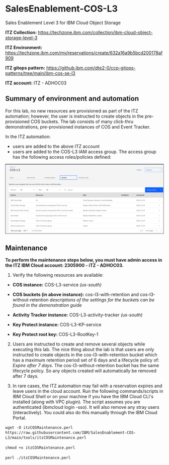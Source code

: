 # SalesEnablement-COS-L3
Sales Enablement Level 3 for IBM Cloud Object Storage

**ITZ Collection:** https://techzone.ibm.com/collection/ibm-cloud-object-storage-level-3

**ITZ Environment:** https://techzone.ibm.com/my/reservations/create/632a16a9b5bcd200178af909

**ITZ gitops pattern:** https://github.ibm.com/dte2-0/ccp-gitops-patterns/tree/main/ibm-cos-se-l3

**ITZ account:** ITZ - ADHOC03

## Summary of environment and automation

For this lab, no new resources are provisioned as part of the ITZ automation; however, the user is instructed to create objects in the pre-provisioned COS buckets. The lab consists of many click-thru demonstrations, pre-provisioned instances of COS and Event Tracker.

In the ITZ automation:

- users are added to the above ITZ account
- users are added to the COS-L3 IAM access group. The access group has the following access roles/policies defined:

![](_attachments/COS-L3-accessgroup.png)

## Maintenance

**To perform the maintenance steps below, you must have admin access in the ITZ IBM Cloud account: 2305900 - iTZ - ADHOC03.**

1. Verify the following resources are available:

- **COS instance:** COS-L3-service *(us-south)*

- **COS buckets (in above instance):** cos-l3-with-retention and cos-l3-without-retention *descriptions of the settings for the buckets can be found in the demonstration guide*

- **Activity Tracker instance:** COS-L3-activity-tracker *(us-south)*

- **Key Protect instance:** COS-L3-KP-service

- **Key Protect root key:** COS-L3-RootKey-1

2. Users are instructed to create and remove several objects while executing this lab. The nice thing about the lab is that users are only instructed to create objects in the cos-l3-with-retention bucket which has a maximum retention period set of 6 days and a lifecycle policy of: *Expire after 7 days*. The cos-l3-without-retention bucket has the same lifecycle policy. So any objects created will automatically be removed after 7 days.

3. In rare cases, the ITZ automation may fail with a reservation expires and leave users in the cloud account. Run the following commands/scripts in IBM Cloud Shell or on your machine if you have the IBM Cloud CLI's installed (along with VPC plugin). The script assumes you are authenticated (ibmcloud login -sso). It will also remove any stray users (interactively). You could also do this manually through the IBM Cloud Portal.

```
wget -O itzCOSMaintenance.perl https://raw.githubusercontent.com/IBM/SalesEnablement-COS-L3/main/tools/itzCOSMaintenance.perl

chmod +x itzCOSMaintenance.perl

perl ./itzCOSMaintenance.perl
```
